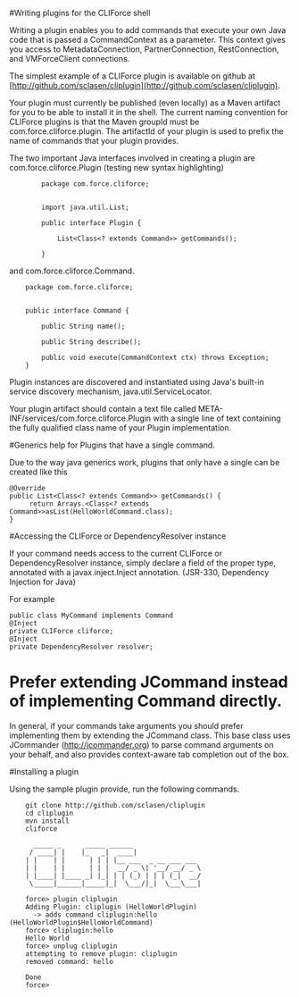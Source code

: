 #Writing plugins for the CLIForce shell

Writing a plugin enables you to add commands that execute your own Java code that is passed a CommandContext as a parameter. This context gives you access to MetadataConnection, PartnerConnection, RestConnection, and VMForceClient connections.

The simplest example of a CLIForce plugin is available on github at [http://github.com/sclasen/cliplugin](http://github.com/sclasen/cliplugin).

Your plugin must currently be published (even locally) as a Maven artifact for you to be able to install it in the shell. The current naming
convention for CLIForce plugins is that the Maven groupId must be com.force.cliforce.plugin. The artifactId of your plugin is used to prefix the name of commands
that your plugin provides.

The two important Java interfaces involved in creating a plugin are com.force.cliforce.Plugin
(testing new syntax highlighting)
```
        package com.force.cliforce;


        import java.util.List;

        public interface Plugin {

            List<Class<? extends Command>> getCommands();

        }
```

and com.force.cliforce.Command.

        package com.force.cliforce;


        public interface Command {

            public String name();

            public String describe();

            public void execute(CommandContext ctx) throws Exception;
        }


Plugin instances are discovered and instantiated using Java's built-in service discovery mechanism, java.util.ServiceLocator.

Your plugin artifact should contain a text file called META-INF/services/com.force.cliforce.Plugin with a single line of text containing the fully qualified class name of your Plugin implementation.

#Generics help for Plugins that have a single command.

Due to the way java generics work, plugins that only have a single can be created like this

    @Override
    public List<Class<? extends Command>> getCommands() {
         return Arrays.<Class<? extends Command>>asList(HelloWorldCommand.class);
    }


#Accessing the CLIForce or DependencyResolver instance

If your command needs access to the current CLIForce or DependencyResolver instance, simply declare a field of the proper type, annotated with a
javax.inject.Inject annotation. (JSR-330, Dependency Injection for Java)

For example

    public class MyCommand implements Command
    @Inject
    private CLIForce cliforce;
    @Inject
    private DependencyResolver resolver;


# Prefer extending JCommand instead of implementing Command directly.

In general, if your commands take arguments you should prefer implementing them by extending the JCommand class.
This base class uses JCommander (http://jcommander.org) to parse command arguments on your behalf, and also provides
context-aware tab completion out of the box.


#Installing a plugin

Using the sample plugin provide, run the following commands.

        git clone http://github.com/sclasen/cliplugin
        cd cliplugin
        mvn install
        cliforce

          _____ _      _____ ______
         / ____| |    |_   _|  ____|
        | |    | |      | | | |__ ___  _ __ ___ ___
        | |    | |      | | |  __/ _ \| '__/ __/ _ \
        | |____| |____ _| |_| | | (_) | | | (_|  __/
         \_____|______|_____|_|  \___/|_|  \___\___|

        force> plugin cliplugin
        Adding Plugin: cliplugin (HelloWorldPlugin)
          -> adds command cliplugin:hello (HelloWorldPlugin$HelloWorldCommand)
        force> cliplugin:hello
        Hello World
        force> unplug cliplugin
        attempting to remove plugin: cliplugin
        removed command: hello

        Done
        force>


